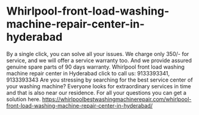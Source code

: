 # Whirlpool-front-load-washing-machine-repair-center-in-hyderabad
By a single click, you can solve all your issues. We charge only 350/- for service, and we will offer a service warranty too. And we provide assured genuine spare parts of 90 days warranty. Whirlpool front load washing machine repair center in Hyderabad click to call us: 9133393341, 9133393343 Are you stressing by searching for the best service center of your washing machine? Everyone looks for extraordinary services in time and that is also near our residence. For all your questions you can get a solution here. https://whirlpoolbestwashingmachinerepair.com/whirlpool-front-load-washing-machine-repair-center-in-hyderabad/ 
